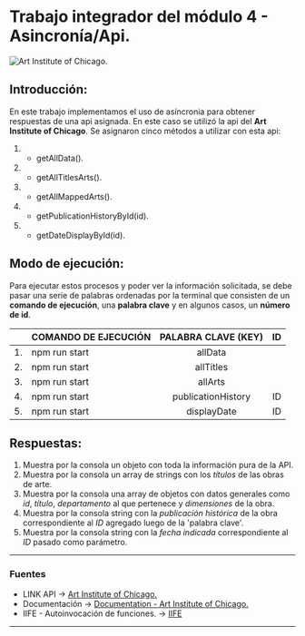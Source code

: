 # Trabajo integrador del módulo 4 - Asincronía/Api.

![Art Institute of Chicago.](https://pentagram-production.imgix.net/d88b76cb-7f59-4bd5-8a27-871aeacbb8cf/am_artinstituteofchicago_01.jpg?rect=0%2C460%2C3020%2C1888&w=1500&fit=crop&fm=jpg&q=70&auto=format&h=935 )

## Introducción:

En este trabajo implementamos el uso de asíncronia para obtener respuestas de una api asignada. En este caso se utilizó la api del **Art Institute of Chicago**.
Se asignaron cinco métodos a utilizar con esta api:

1. *  getAllData().
2. * getAllTitlesArts().
3. * getAllMappedArts().
4. * getPublicationHistoryById(id).
5. * getDateDisplayById(id).

## Modo de ejecución:

 Para ejecutar estos procesos y poder ver la información solicitada, se debe pasar una serie de palabras ordenadas por la terminal que consisten de un **comando de ejecución**, una **palabra clave** y en algunos casos, un **número de id**.
 
|       | COMANDO DE EJECUCIÓN | PALABRA CLAVE (KEY) |  ID   |
| :---: | -------------------- | :-----------------: | :---: |
|  1.   | npm run start        |       allData       |       |
|  2.   | npm run start        |      allTitles      |       |
|  3.   | npm run start        |       allArts       |       |
|  4.   | npm run start        | publicationHistory  |  ID   |
|  5.   | npm run start        |     displayDate     |  ID   |

 
 ## Respuestas:

 1. Muestra por la consola un objeto con toda la información pura de la API.
 2. Muestra por la consola un array de strings con los *títulos* de las obras de arte.
 3. Muestra por la consola una array de objetos con datos generales como *id*, *título*, *departamento* al que pertenece y *dimensiones* de la obra.
 4. Muestra por la consola string con la *publicación histórica* de la obra correspondiente al *ID* agregado luego de la 'palabra clave'.
 5. Muestra por la consola string con la *fecha indicada* correspondiente al *ID* pasado como parámetro.

***
### Fuentes ###

 * LINK API -> [Art Institute of Chicago.](https://api.artic.edu/api/v1/artworks/)
 * Documentación -> [Documentation - Art Institute of Chicago.](https://api.artic.edu/docs/)
 * IIFE - Autoinvocación de funciones. -> [IIFE](https://developer.mozilla.org/es/docs/Glossary/IIFE)
 
***


